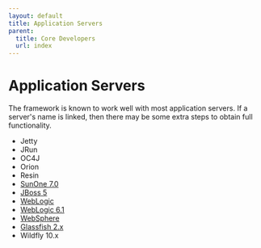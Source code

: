 ```yaml
---
layout: default
title: Application Servers
parent:
  title: Core Developers
  url: index
---
```


# Application Servers

The framework is known to work well with most application servers. If a server's name is linked, then there may 
be some extra steps to obtain full functionality.

- Jetty
- JRun
- OC4J
- Orion
- Resin
- [SunOne 7.0](sunone-7-0)
- [JBoss 5](jboss-5)
- [WebLogic](weblogic)
- [WebLogic 6.1](weblogic-6-1)
- [WebSphere](websphere)
- [Glassfish 2.x](glassfish-2-x)
- Wildfly 10.x
